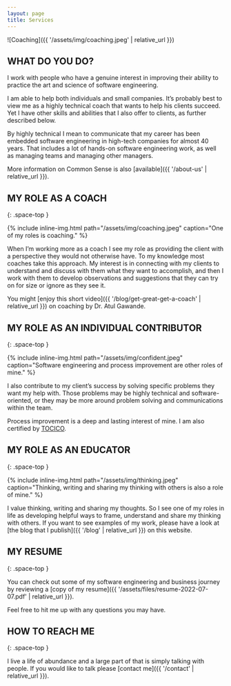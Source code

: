 ```yaml
---
layout: page
title: Services
---
```


![Coaching]({{ '/assets/img/coaching.jpeg' | relative_url }})

## WHAT DO YOU DO?

I work with people who have a genuine interest in improving their ability to practice the art and science of software engineering.

I am able to help both individuals and small companies. It’s probably best to view me as a highly technical coach that wants to help his clients succeed. Yet I have other skills and abilities that I also offer to clients, as further described below.

By highly technical I mean to communicate that my career has been embedded software engineering in high-tech companies for almost 40 years. That includes a lot of hands-on software engineering work, as well as managing teams and managing other managers.

More information on Common Sense is also [available]({{ '/about-us' | relative_url }}).

## MY ROLE AS A COACH
{: .space-top }

{% include inline-img.html path="/assets/img/coaching.jpeg" caption="One of my roles is coaching." %}

When I’m working more as a coach I see my role as providing the client with a perspective they would not otherwise have. To my knowledge most coaches take this approach. My interest is in connecting with my clients to understand and discuss with them what they want to accomplish, and then I work with them to develop observations and suggestions that they can try on for size or ignore as they see it.

You might [enjoy this short video]({{ '/blog/get-great-get-a-coach' | relative_url }}) on coaching by Dr. Atul Gawande.

## MY ROLE AS AN INDIVIDUAL CONTRIBUTOR
{: .space-top }

{% include inline-img.html path="/assets/img/confident.jpeg" caption="Software engineering and process improvement are other roles of mine." %}

I also contribute to my client’s success by solving specific problems they want my help with. Those problems may be highly technical and software-oriented, or they may be more around problem solving and communications within the team.

Process improvement is a deep and lasting interest of mine. I am also certified by [TOCICO](http://tocico.org/).

## MY ROLE AS AN EDUCATOR
{: .space-top }

{% include inline-img.html path="/assets/img/thinking.jpeg" caption="Thinking, writing and sharing my thinking with others is also a role of mine." %}

I value thinking, writing and sharing my thoughts. So I see one of my roles in life as developing helpful ways to frame, understand and share my thinking with others. If you want to see examples of my work, please have a look at [the blog that I publish]({{ '/blog' | relative_url }}) on this website.

## MY RESUME
{: .space-top }

You can check out some of my software engineering and business journey by reviewing a [copy of my resume]({{ '/assets/files/resume-2022-07-07.pdf' | relative_url }}).

Feel free to hit me up with any questions you may have.

## HOW TO REACH ME
{: .space-top }

I live a life of abundance and a large part of that is simply talking with people. If you would like to talk please [contact me]({{ '/contact' | relative_url }}).